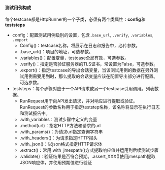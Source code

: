 #### 测试用例构成

每个testcase都是HttpRunner的一个子类，必须有两个类属性：**config**和**teststeps**

- config：配置测试用例级别的设置，包含`.base_url`, `.verify`, `.variables`, `.export`
  - Config()：testcase名称，将展示在日志和报告中，必传参数。
  - .base_url()：项目的地址，可选参数。
  - .variables()：配置变量，testcase全局有效，可选参数。
  - .verify()：指定是否验证服务器的TLS证书，常设置为False，可选参数。
  - .export()：指定testcase的导出会话变量，当该测试用例的数据在另外测试用例需要用到时，那么提取的会话变量应该在配置导出部分进行配置。可选参数。
- teststeps：每个步骤对应于一个API请求或另一个testcase引用调用。列表数据。
  - RunRequest用于向API发出请求，并对响应进行提取或验证。RunRequest的参数名称用于指定teststep名称，该名称将显示在执行日志和测试报告中。
  - .with_variables：测试步骤中定义的变量
  - .method(url)：指定HTTP方法和请求的url
  - .with_params()：为请求url指定查询字符串
  - .with_headers()：为请求指定HTTP报头
  - .with_json()：以json格式指定HTTP请求体
  - .extract()：常用.with_jmespath()方式提取响应值并运用到后续测试步骤
  - .validate()：验证结果是否符合预期。.assert_XXX()使用jmespath提取JSON响应体，并使用预期值进行验证

